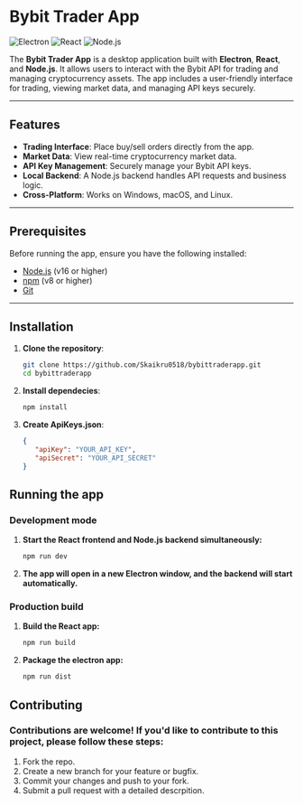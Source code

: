 # Bybit Trader App

![Electron](https://img.shields.io/badge/Electron-2B2E3A?style=for-the-badge&logo=electron&logoColor=9FEAF9)
![React](https://img.shields.io/badge/React-20232A?style=for-the-badge&logo=react&logoColor=61DAFB)
![Node.js](https://img.shields.io/badge/Node.js-339933?style=for-the-badge&logo=nodedotjs&logoColor=white)

The **Bybit Trader App** is a desktop application built with **Electron**, **React**, and **Node.js**. It allows users to interact with the Bybit API for trading and managing cryptocurrency assets. The app includes a user-friendly interface for trading, viewing market data, and managing API keys securely.

---

## Features

- **Trading Interface**: Place buy/sell orders directly from the app.
- **Market Data**: View real-time cryptocurrency market data.
- **API Key Management**: Securely manage your Bybit API keys.
- **Local Backend**: A Node.js backend handles API requests and business logic.
- **Cross-Platform**: Works on Windows, macOS, and Linux.

---

## Prerequisites

Before running the app, ensure you have the following installed:

- [Node.js](https://nodejs.org/) (v16 or higher)
- [npm](https://www.npmjs.com/) (v8 or higher)
- [Git](https://git-scm.com/)

---

## Installation

1. **Clone the repository**:
   ```bash
   git clone https://github.com/Skaikru0518/bybittraderapp.git
   cd bybittraderapp
   
2. **Install dependecies**:
   ```bash
   npm install

3. **Create ApiKeys.json**:
     ```json
     {
        "apiKey": "YOUR_API_KEY",
        "apiSecret": "YOUR_API_SECRET"
     }
   
## Running the app
### Development mode

1. **Start the React frontend and Node.js backend simultaneously:**
   ```bash
   npm run dev

2. **The app will open in a new Electron window, and the backend will start automatically.**

### Production build
1. **Build the React app:**
    ```bash
    npm run build
2. **Package the electron app:**
   ```bash
   npm run dist

## Contributing
### Contributions are welcome! If you'd like to contribute to this project, please follow these steps:
1. Fork the repo.
2. Create a new branch for your feature or bugfix.
3. Commit your changes and push to your fork.
4. Submit a pull request with a detailed descrpition.



